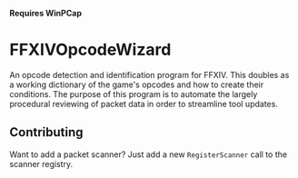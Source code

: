 **Requires WinPCap**

# FFXIVOpcodeWizard
An opcode detection and identification program for FFXIV. This doubles as a working dictionary of the game's opcodes and how to create their conditions. The purpose of this program is to automate the largely procedural reviewing of packet data in order to streamline tool updates.

## Contributing
Want to add a packet scanner? Just add a new `RegisterScanner` call to the scanner registry.
